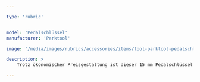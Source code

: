 ```yaml
---

type: 'rubric'


model: 'Pedalschlüssel'
manufacturer: 'Parktool'

image: '/media/images/rubrics/accessories/items/tool-parktool-pedalschlüssel.png'

description: >
    Trotz ökonomischer Preisgestaltung ist dieser 15 mm Pedalschlüssel wie alle Park Tool Produkte ein zuverlässiges Werkzeug für lange Benutzung. Aus wärmebehandeltem Federstahl mit komfortablem Vinylüberzug. Länge: 29 cm.

---
```

